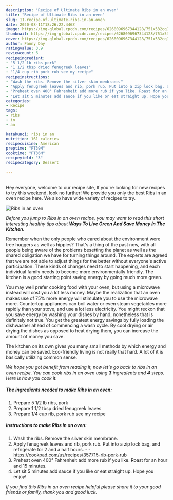 ```yaml
---
description: "Recipe of Ultimate Ribs in an oven"
title: "Recipe of Ultimate Ribs in an oven"
slug: 11-recipe-of-ultimate-ribs-in-an-oven
date: 2020-08-11T18:26:22.446Z
image: https://img-global.cpcdn.com/recipes/6268096967344128/751x532cq70/ribs-in-an-oven-recipe-main-photo.jpg
thumbnail: https://img-global.cpcdn.com/recipes/6268096967344128/751x532cq70/ribs-in-an-oven-recipe-main-photo.jpg
cover: https://img-global.cpcdn.com/recipes/6268096967344128/751x532cq70/ribs-in-an-oven-recipe-main-photo.jpg
author: Fanny Day
ratingvalue: 3.9
reviewcount: 6
recipeingredient:
- "5 1/2 lb ribs pork"
- "1 1/2 tbsp dried fenugreek leaves"
- "1/4 cup rib pork rub see my recipe"
recipeinstructions:
- "Wash the ribs. Remove the silver skin membrane."
- "Apply fenugreek leaves and rib, pork rub. Put into a zip lock bag, and refrigerate for 2 and a half hours.  https://cookpad.com/us/recipes/357715-rib-pork-rub"
- "Preheat oven 400° Fahrenheit add more rub if you like. Roast for an hour and 15 minutes."
- "Let sit 5 minutes add sauce if you like or eat straight up. Hope you enjoy!"
categories:
- Recipe
tags:
- ribs
- in
- an

katakunci: ribs in an 
nutrition: 161 calories
recipecuisine: American
preptime: "PT39M"
cooktime: "PT36M"
recipeyield: "3"
recipecategory: Dessert

---
```

<br>
Hey everyone, welcome to our recipe site, If you're looking for new recipes to try this weekend, look no further! We provide you only the best Ribs in an oven recipe here. We also have wide variety of recipes to try.
<br>


![Ribs in an oven](https://img-global.cpcdn.com/recipes/6268096967344128/751x532cq70/ribs-in-an-oven-recipe-main-photo.jpg)

<i>Before you jump to Ribs in an oven recipe, you may want to read this short interesting healthy tips about 
<strong>Ways To Live Green And Save Money In The Kitchen</strong>.</i>
</br>

Remember when the only people who cared about the environment were tree huggers as well as hippies? That's a thing of the past now, with all people being aware of the problems besetting the planet as well as the shared obligation we have for turning things around. The experts are agreed that we are not able to adjust things for the better without everyone's active participation. These kinds of changes need to start happening, and each individual family needs to become more environmentally friendly. The kitchen is a good starting point saving energy by going much more green.

You may well prefer cooking food with your oven, but using a microwave instead will cost you a lot less money. Maybe the realization that an oven makes use of 75% more energy will stimulate you to use the microwave more. Countertop appliances can boil water or even steam vegetables more rapidly than your stove, and use a lot less electricity. You might reckon that you save energy by washing your dishes by hand, nonetheless that is definitely not true. You get the greatest energy savings by fully loading the dishwasher ahead of commencing a wash cycle. By cool drying or air drying the dishes as opposed to heat drying them, you can increase the amount of money you save.

The kitchen on its own gives you many small methods by which energy and money can be saved. Eco-friendly living is not really that hard. A lot of it is basically utilizing common sense.


<i>We hope you got benefit from reading it, now let's go back to ribs in an oven recipe. You can cook ribs in an oven using <strong>3</strong> ingredients and <strong>4</strong> steps. Here is how you cook it.
</i>

##### The ingredients needed to make Ribs in an oven:

1. Prepare 5 1/2 lb ribs, pork
1. Prepare 1 1/2 tbsp dried fenugreek leaves
1. Prepare 1/4 cup rib, pork rub see my recipe


##### Instructions to make Ribs in an oven:

1. Wash the ribs. Remove the silver skin membrane.
1. Apply fenugreek leaves and rib, pork rub. Put into a zip lock bag, and refrigerate for 2 and a half hours. -  - https://cookpad.com/us/recipes/357715-rib-pork-rub
1. Preheat oven 400° Fahrenheit add more rub if you like. Roast for an hour and 15 minutes.
1. Let sit 5 minutes add sauce if you like or eat straight up. Hope you enjoy!


<i>If you find this Ribs in an oven recipe helpful please share it to your good friends or family, thank you and good luck.</i>
